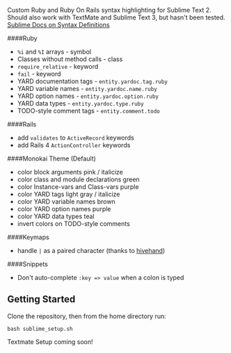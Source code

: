 Custom Ruby and Ruby On Rails syntax highlighting for Sublime Text 2. Should also work with TextMate and Sublime Text 3, but hasn't been tested. [Sublime Docs on Syntax Definitions](http://docs.sublimetext.info/en/latest/extensibility/syntaxdefs.html)

####Ruby
 - `%i` and `%I` arrays - symbol
 - Classes without method calls - class
 - `require_relative` - keyword
 - `fail` - keyword
 - YARD documentation tags - `entity.yardoc.tag.ruby`
 - YARD variable names - `entity.yardoc.name.ruby`
 - YARD option names - `entity.yardoc.option.ruby`
 - YARD data types - `entity.yardoc.type.ruby`
 - TODO-style comment tags - `entity.comment.todo`

####Rails
 - add `validates` to `ActiveRecord` keywords
 - add Rails 4 `ActionController` keywords

####Monokai Theme (Default)
 - color block arguments pink / italicize
 - color class and module declarations green
 - color Instance-vars and Class-vars purple
 - color YARD tags light gray / italicize
 - color YARD variable names brown
 - color YARD option names purple
 - color YARD data types teal
 - invert colors on TODO-style comments

####Keymaps
 - handle `|` as a paired character (thanks to [hivehand](https://github.com/hivehand/rt_st2))

####Snippets
 - Don't auto-complete `:key => value` when a colon is typed

Getting Started
---------------

Clone the repository, then from the home directory run:
```
bash sublime_setup.sh
```

Textmate Setup coming soon!
